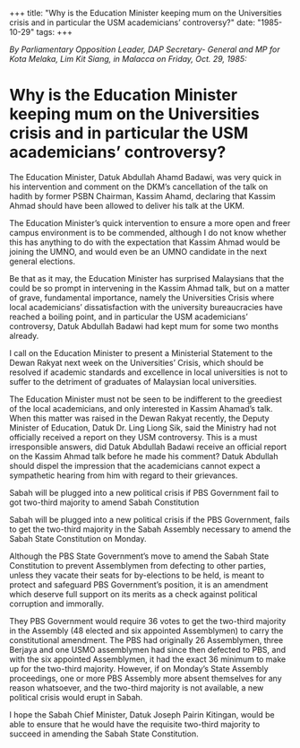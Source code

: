 +++ 
title: "Why is the Education Minister keeping mum on the Universities crisis and in particular the USM academicians’ controversy?"
date: "1985-10-29"
tags:
+++

_By Parliamentary Opposition Leader, DAP Secretary- General and MP for Kota Melaka, Lim Kit Siang, in Malacca on Friday, Oct. 29, 1985:_

# Why is the Education Minister keeping mum on the Universities crisis and in particular the USM academicians’ controversy?							

The Education Minister, Datuk Abdullah Ahamd Badawi, was very quick in his intervention and comment on the DKM’s cancellation of the talk on hadith by former PSBN Chairman, Kassim Ahamd, declaring that Kassim Ahmad should have been allowed to deliver his talk at the UKM.</u>

The Education Minister’s quick intervention to ensure a more open and freer campus environment is to be commended, although I do not know whether this has anything to do with the expectation that Kassim Ahmad would be joining the UMNO, and would even be an UMNO candidate in the next general elections.

Be that as it may, the Education Minister has surprised Malaysians that the could be so prompt in intervening in the Kassim Ahmad talk, but on a matter of grave, fundamental importance, namely the Universities Crisis where local academicians’ dissatisfaction with the university bureaucracies have reached a boiling point, and in particular the USM academicians’ controversy, Datuk Abdullah Badawi had kept mum for some two months already.

I call on the Education Minister to present a Ministerial Statement to the Dewan Rakyat next week on the Universities’ Crisis, which should be resolved if academic standards and excellence in local universities is not to suffer to the detriment of graduates of Malaysian local universities.

The Education Minister must not be seen to be indifferent to the greediest of the local academicians, and only interested in Kassim Ahamad’s talk. When this matter was raised in the Dewan Rakyat recently, the Deputy Minister of Education, Datuk Dr. Ling Liong Sik, said the Ministry had not officially received a report on they USM controversy. This is a must irresponsible answers, did Datuk Abdullah Badawi receive an official report on the Kassim Ahmad talk before he made his comment? Datuk Abdullah should dispel the impression that the academicians cannot expect a sympathetic hearing from him with regard to their grievances.

Sabah will be plugged into a new political crisis if PBS Government fail to got two-third majority to amend Sabah Constitution									

Sabah will be plugged into a new political crisis if the PBS Government, fails to get the two-third majority in the Sabah Assembly necessary to amend the Sabah State Constitution on Monday.

Although the PBS State Government’s move to amend the Sabah State Constitution to prevent Assemblymen from defecting to other parties, unless they vacate their seats for by-elections to be held, is meant to protect and safeguard PBS Government’s position, it is an amendment which deserve full support on its merits as a check against political corruption and immorally.

They PBS Government would require 36 votes to get the two-third majority in the Assembly (48 elected and six appointed Assemblymen) to carry the constitutional amendment. The PBS had originally 26 Assemblymen, three Berjaya and one USMO assemblymen had since then defected to PBS, and with the six appointed Assemblymen, it had the exact 36 minimum to make up for the two-third majority. However, if on Monday’s State Assembly proceedings, one or more PBS Assembly more absent themselves for any reason whatsoever, and the two-third majority is not available, a new political crisis would erupt in Sabah.

I hope the Sabah Chief Minister, Datuk Joseph Pairin Kitingan, would be able to ensure that he would have the requisite two-third majority to succeed in amending the Sabah State Constitution.
 
